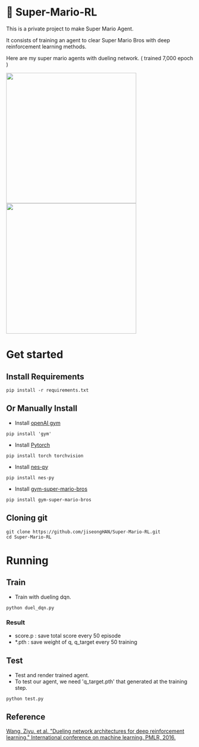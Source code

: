 # :mushroom: Super-Mario-RL 

This is a private project to make Super Mario Agent.

It consists of training an agent to clear Super Mario Bros with deep reinforcement learning methods.

Here are my super mario agents with dueling network. ( trained 7,000 epoch )

<p float="center">
  <img src="/mario1.gif" width="350" />
  <img src="/mario14.gif" width="350" /> 
</p>

# Get started

## Install Requirements
```
pip install -r requirements.txt
```

## Or Manually Install
* Install [openAI gym](http://gym.openai.com/)
```
pip install 'gym'
```
* Install [Pytorch](https://pytorch.org/)
```
pip install torch torchvision
```
* Install [nes-py](https://pypi.org/project/nes-py/)
```
pip install nes-py
```
* Install [gym-super-mario-bros](https://pypi.org/project/gym-super-mario-bros/)
```
pip install gym-super-mario-bros
```

## Cloning git

```
git clone https://github.com/jiseongHAN/Super-Mario-RL.git
cd Super-Mario-RL
```

# Running

## Train

* Train with dueling dqn.
```
python duel_dqn.py
```

### Result
* score.p : save total score every 50 episode
* *.pth : save weight of q, q_target every 50 training


## Test
* Test and render trained agent.
* To test our agent, we need 'q_target.pth' that generated at the training step.
```
python test.py
```

## Reference
[Wang, Ziyu, et al. "Dueling network architectures for deep reinforcement learning." International conference on machine learning. PMLR, 2016.](https://arxiv.org/pdf/1511.06581.pdf)
